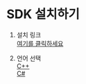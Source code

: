 
# SDK 설치하기

1. 설치 링크
<br> [여기를 클릭하세요](https://github.com/CREVIS/Camera/tree/master/MCam40)


2. 언어 선택
<br> [C++](https://github.com/CREVIS/Camera/tree/master/MCam40)
<br> [C#](https://github.com/CREVIS/Camera/tree/master/MCam40)
